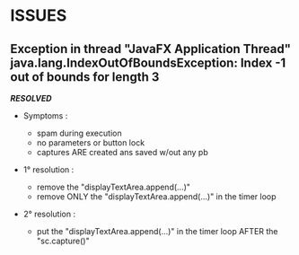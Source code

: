 # ISSUES

## Exception in thread "JavaFX Application Thread" java.lang.IndexOutOfBoundsException: Index -1 out of bounds for length 3
***RESOLVED***
* Symptoms : 
    - spam during execution
    - no parameters or button lock
    - captures ARE created ans saved w/out any pb

* 1° resolution :
    - remove the "displayTextArea.append(...)"
    - remove ONLY the "displayTextArea.append(...)" in the timer loop

* 2° resolution : 
    - put the "displayTextArea.append(...)" in the timer loop AFTER the "sc.capture()"